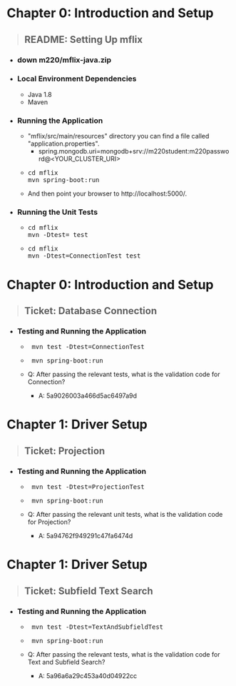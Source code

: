 # Chapter 0: Introduction and Setup

> ## README: Setting Up mflix

* ### down m220/mflix-java.zip
* ### Local Environment Dependencies
    * Java 1.8
    * Maven

* ### Running the Application
    * "mflix/src/main/resources" directory you can find a file called "application.properties".
        * spring.mongodb.uri=mongodb+srv://m220student:m220password@<YOUR_CLUSTER_URI>
    * <pre>cd mflix
      mvn spring-boot:run</pre>
    * And then point your browser to http://localhost:5000/.

* ### Running the Unit Tests
    * <pre>cd mflix
      mvn -Dtest=<TestClass> test</pre>
    * <pre>cd mflix
      mvn -Dtest=ConnectionTest test</pre>

# Chapter 0: Introduction and Setup

> ## Ticket: Database Connection
* ### Testing and Running the Application 
    * <pre> mvn test -Dtest=ConnectionTest</pre>
    * <pre> mvn spring-boot:run</pre>
   
    * Q: After passing the relevant tests, what is the validation code for Connection?
      * A: 5a9026003a466d5ac6497a9d


# Chapter 1: Driver Setup

> ## Ticket: Projection
* ### Testing and Running the Application
    * <pre> mvn test -Dtest=ProjectionTest</pre>
    * <pre> mvn spring-boot:run</pre>

    * Q: After passing the relevant unit tests, what is the validation code for Projection?
        * A: 5a94762f949291c47fa6474d


# Chapter 1: Driver Setup

> ## Ticket: Subfield Text Search
* ### Testing and Running the Application
    * <pre> mvn test -Dtest=TextAndSubfieldTest</pre>
    * <pre> mvn spring-boot:run</pre>

    * Q: After passing the relevant tests, what is the validation code for Text and Subfield Search?
        * A: 5a96a6a29c453a40d04922cc
